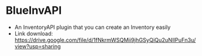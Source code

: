 # BlueInvAPI
* An InventoryAPI plugin that you can create an Inventory easily
* Link download: https://drive.google.com/file/d/1fNkrmWSQMii9jhGSyQiQu2uNIlPuFn3u/view?usp=sharing
